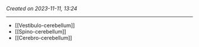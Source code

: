 *Created on 2023-11-11, 13:24* 

---
- [[Vestibulo-cerebellum]]
- [[Spino-cerebellum]] 
- [[Cerebro-cerebellum]]
